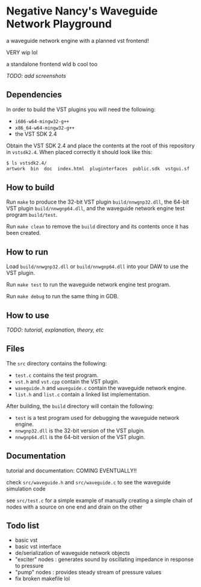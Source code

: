 # Negative Nancy's Waveguide Network Playground

a waveguide network engine with a planned vst frontend!

VERY wip lol

a standalone frontend wld b cool too

_TODO: add screenshots_

## Dependencies

In order to build the VST plugins you will need the following:
- `i686-w64-mingw32-g++`
- `x86_64-w64-mingw32-g++`
- the VST SDK 2.4

Obtain the VST SDK 2.4 and place the contents at the root of this repository in `vstsdk2.4`.
When placed correctly it should look like this:
```bash
$ ls vstsdk2.4/
artwork  bin  doc  index.html  pluginterfaces  public.sdk  vstgui.sf
```

## How to build

Run `make` to produce the 32-bit VST plugin `build/nnwgnp32.dll`, the 64-bit VST plugin `build/nnwgnp64.dll`, and the waveguide network engine test program `build/test`.

Run `make clean` to remove the `build` directory and its contents once it has been created.

## How to run

Load `build/nnwgnp32.dll` or `build/nnwgnp64.dll` into your DAW to use the VST plugin.

Run `make test` to run the waveguide network engine test program.

Run `make debug` to run the same thing in GDB.

## How to use

_TODO: tutorial, explanation, theory, etc_

## Files

The `src` directory contains the following:
- `test.c` contains the test program.
- `vst.h` and `vst.cpp` contain the VST plugin.
- `waveguide.h` and `waveguide.c` contain the waveguide network engine.
- `list.h` and `list.c` contain a linked list implementation.

After building, the `build` directory will contain the following:
- `test` is a test program used for debugging the waveguide network engine.
- `nnwgnp32.dll` is the 32-bit version of the VST plugin.
- `nnwgnp64.dll` is the 64-bit version of the VST plugin.

## Documentation

tutorial and documentation: COMING EVENTUALLY!!

check `src/waveguide.h` and `src/waveguide.c` to see the waveguide simulation code

see `src/test.c` for a simple example of manually creating a simple chain of nodes with a source on one end and drain on the other

## Todo list

- basic vst
- basic vst interface
- de/serialization of waveguide network objects
- "exciter" nodes : generates sound by oscillating impedance in response to pressure
- "pump" nodes : provides steady stream of pressure values
- fix broken makefile lol
